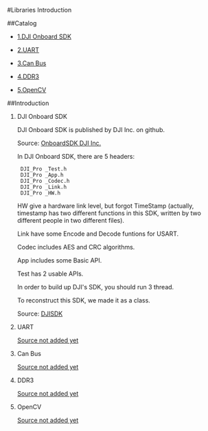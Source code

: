 #Libraries Introduction

##Catalog

- [1.DJI Onboard SDK](#user-content-1)


- [2.UART](#user-content-2)


- [3.Can Bus](#user-content-3)


- [4.DDR3](#user-content-4)


- [5.OpenCV](#user-content-5)


##Introduction

1. <p id="1"> DJI Onboard SDK

	DJI Onboard SDK is published by DJI Inc. on github.
	
	Source:
	[OnboardSDK DJI Inc.](https://github.com/dji-sdk/Onboard-SDK)
	
	
	In DJI Onboard SDK, there are 5 headers:

		DJI_Pro _Test.h
		DJI_Pro _App.h
		DJI_Pro _Codec.h
		DJI_Pro _Link.h
		DJI_Pro _HW.h

	HW give a hardware link level, but forgot TimeStamp (actually, timestamp has two different functions in this SDK, written by two different people in two different files).

	Link have some Encode and Decode funtions for USART.

	Codec includes AES and CRC algorithms.

	App includes some Basic API.

	Test has 2 usable APIs.

	In order to build up DJI's SDK, you should run 3 thread.

	To reconstruct this SDK, we made it as a class.

	Source:
	[DJISDK](https://github.com/justwillim/FOS/tree/Development/Lib/DJISDK)

2. <p id="2"> UART
	

	[Source not added yet](Document/EN/Libs.md)

3. <p id="3"> Can Bus
	

	[Source not added yet](Document/EN/Libs.md)

4. <p id="4"> DDR3
	

	[Source not added yet](Document/EN/Libs.md)

5. <p id="5"> OpenCV


	[Source not added yet](Document/EN/Libs.md)
